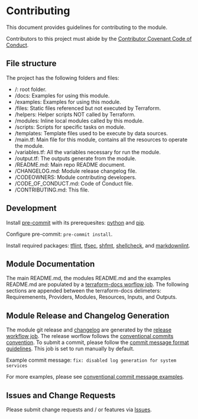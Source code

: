 # Contributing

This document provides guidelines for contributing to the module.

Contributors to this project must abide by the [Contributor Covenant Code of Conduct](CODE_OF_CONDUCT.md).

## File structure

The project has the following folders and files:

- /: root folder.
- /docs: Examples for using this module.
- /examples: Examples for using this module.
- /files: Static files referenced but not executed by Terraform.
- /helpers: Helper scripts NOT called by Terraform.
- /modules: Inline local modules called by this module.
- /scripts: Scripts for specific tasks on module.
- /templates: Template files used to be execute by data sources.
- /main.tf: Main file for this module, contains all the resources to operate the module.
- /variables.tf: All the variables necessary for run the module.
- /output.tf: The outputs generate from the module.
- /README.md: Main repo README document.
- /CHANGELOG.md: Module release changelog file.
- /CODEOWNERS: Module contributing developers.
- /CODE_OF_CONDUCT.md: Code of Conduct file.
- /CONTRIBUTING.md: This file.

## Development

Install [pre-commit](https://pre-commit.com/#install) with its prerequesites: [python](https://docs.python.org/3/using/index.html) and [pip](https://pip.pypa.io/en/stable/installation/).

Configure pre-commit: `pre-commit install`.

Install required packages: [tflint](https://github.com/terraform-linters/tflint), [tfsec](https://aquasecurity.github.io/tfsec/v1.0.11/getting-started/installation/), [shfmt](https://github.com/mvdan/sh), [shellcheck](https://github.com/koalaman/shellcheck), and [markdownlint](https://github.com/markdownlint/markdownlint).

## Module Documentation

The main README.md, the modules README.md and the examples README.md are populated by a [terraform-docs worflow job](.github/workflows/documentation.yaml). The following sections are appended between the terraform-docs delimeters: Requiremenents, Providers, Modules, Resources, Inputs, and Outputs.

## Module Release and Changelog Generation

The module git release and [changelog](CHANGELOG.md) are generated by the [release workflow job](.github/workflows/release.yaml). The release worflow follows the [conventional commits convention](https://www.conventionalcommits.org/). To submit a commit, please follow the [commit message format guidelines](https://www.conventionalcommits.org/en/v1.0.0/#specification). This job is set to run manually by default.

Example commit message: `fix: disabled log generation for system services`

For more examples, please see [conventional commit message examples](https://www.conventionalcommits.org/en/v1.0.0/#examples).

## Issues and Change Requests

Please submit change requests and / or features via [Issues](https://github.com/equinix-labs/equinix-labs/issues).
